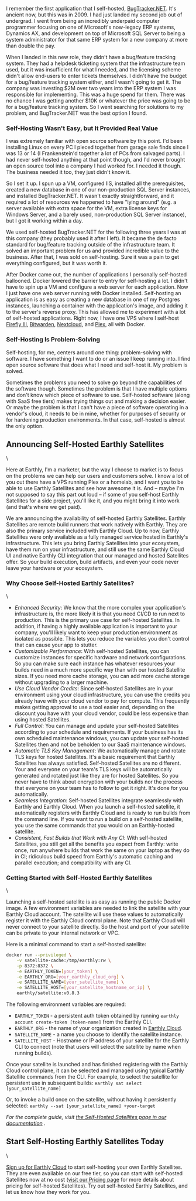 I remember the first application that I self-hosted, [BugTracker.NET](https://ifdefined.com/bugtrackernet.html). It's ancient now, but this was in 2009. I had just landed my second job out of undergrad. I went from being an incredibly underpaid computer programmer focusing on one of Microsoft's now-legacy ERP systems, Dynamics AX, and development on top of Microsoft SQL Server to being a system administrator for that same ERP system for a new company at more than double the pay.

When I landed in this new role, they didn't have a bug/feature tracking system. They had a helpdesk ticketing system that the infrastructure team used, but it was insufficient for what I needed, and the licensing scheme didn't allow end-users to enter tickets themselves. I didn't have the budget for a bug/feature tracking system either, and I wasn't going to get it. The company was investing $2M over two years into the ERP system I was responsible for implementing. This was a huge spend for them. There was no chance I was getting another $10K or whatever the price was going to be for a bug/feature tracking system. So I went searching for solutions to my problem, and BugTracker.NET was the best option I found.

### Self-Hosting Wasn't Easy, but It Provided Real Value

I was extremely familiar with open source software by this point. I'd been installing Linux on every PC I pieced together from garage sale finds since I was 13 or 14 (I Frankenstein'd together a lot of PCs from salvaged parts). I had never self-hosted anything at that point though, and I'd never brought an open source tool into a company I had worked for. I needed it though. The business needed it too, they just didn't know it.

So I set it up. I spun up a VM, configured IIS, installed all the prerequisites, created a new database in one of our non-production SQL Server instances, and installed BugTracker.NET. It wasn't exactly straightforward, and it required a lot of resources we happened to have "lying around" (e.g. a server available with extra space for the VM, extra license keys for Windows Server, and a barely used, non-production SQL Server instance), but I got it working within a day.

We used self-hosted BugTracker.NET for the following three years I was at this company (they probably used it after I left). It became the de facto standard for bug/feature tracking outside of the infrastructure team. It solved an important problem for us and provided incredible value to the business. After that, I was sold on self-hosting. Sure it was a pain to get everything configured, but it was worth it.

After Docker came out, the number of applications I personally self-hosted ballooned. Docker lowered the barrier to entry for self-hosting a lot. I didn't have to spin up a VM and configure a web server for each application. Now I just have one web server running with Docker installed. Self-hosting an application is as easy as creating a new database in one of my Postgres instances, launching a container with the application's image, and adding it to the server's reverse proxy. This has allowed me to experiment with a lot of self-hosted applications. Right now, I have one VPS where I self-host [Firefly III](https://www.firefly-iii.org/), [Bitwarden](https://bitwarden.com/), [Nextcloud](https://nextcloud.com/), and [Plex](https://www.plex.tv/), all with Docker.

### Self-Hosting Is Problem-Solving

Self-hosting, for me, centers around one thing: problem-solving with software. I have something I want to do or an issue I keep running into. I find open source software that does what I need and self-host it. My problem is solved.

Sometimes the problems you need to solve go beyond the capabilities of the software though. Sometimes the problem is that I have multiple options and don't know which piece of software to use. Self-hosted software (along with SaaS free tiers) makes trying things out and making a decision easier. Or maybe the problem is that I can't have a piece of software operating in a vendor's cloud, it needs to be in mine, whether for purposes of security or for hardening production environments. In that case, self-hosted is almost the only option.

## Announcing Self-Hosted Earthly Satellites

\

Here at Earthly, I'm a marketer, but the way I choose to market is to focus on the problems we can help our users and customers solve. I know a lot of you out there have a VPS running Plex or a homelab, and I want you to be able to use Earthly Satellites and see how awesome it is. And – maybe I'm not supposed to say this part out loud – if some of you self-host Earthly Satellites for a side project, you'll like it, and you might bring it into work (and that's where we get paid).

We are announcing the availability of self-hosted Earthly Satellites. Earthly Satellites are remote build runners that work natively with Earthly. They are also the primary service included with Earthly Cloud. Up to now, Earthly Satellites were only available as a fully managed service hosted in Earthly's infrastructure. This lets you bring Earthly Satellites into your ecosystem, have them run on your infrastructure, and still use the same Earthly Cloud UI and native Earthly CLI integration that our managed and hosted Satellites offer. So your build execution, build artifacts, and even your code never leave your hardware or your ecosystem.

### Why Choose Self-Hosted Earthly Satellites?

\

* _Enhanced Security_:  We know that the more complex your application's infrastructure is, the more likely it is that you need CI/CD to run next to production. This is the primary use case for self-hosted Satellites. In addition, if having a highly available application is important to your company, you'll likely want to keep your production environment as isolated as possible. This lets you reduce the variables you don't control that can cause your app to stutter.
* _Customizable Performance_:  With self-hosted Satellites, you can customize instances for specific hardware and network configurations. So you can make sure each instance has whatever resources your builds need in a much more specific way than with our hosted Satellite sizes. If you need more cache storage, you can add more cache storage without upgrading to a larger machine.
* _Use Cloud Vendor Credits_:  Since self-hosted Satellites are in your environment using your cloud infrastructure, you can use the credits you already have with your cloud vendor to pay for compute. This frequently makes getting approval to use a tool easier and, depending on the discount you have with your cloud vendor, could be less expensive than using hosted Satellites.
* _Full Control_:  You can manage and update your self-hosted Satellites according to your schedule and requirements. If your business has its own scheduled maintenance windows, you can update your self-hosted Satellites then and not be beholden to our SaaS maintenance windows.
* _Automatic TLS Key Management_:  We automatically manage and rotate TLS keys for hosted Satellites. It's a basic requirement that Earthly Satellites has always satisfied. Self-hosted Satellites are no different. Your and everyone on your team's TLS keys will be automatically generated and rotated just like they are for hosted Satellites. So you never have to think about encryption with your builds nor the process that everyone on your team has to follow to get it right. It's done for you automatically.
* _Seamless Integration_:  Self-hosted Satellites integrate seamlessly with Earthly and Earthly Cloud. When you launch a self-hosted satellite, it automatically registers with Earthly Cloud and is ready to run builds from the command line. If you want to run a build on a self-hosted satellite, you use the same commands that you would on an Earthly-hosted satellite.
* _Consistent, Fast Builds that Work with Any CI_:  With self-hosted Satellites, you still get all the benefits you expect from Earthly:  write once, run anywhere builds that work the same on your laptop as they do in CI; ridiculous build speed from Earthly's automatic caching and parallel execution; and compatibility with any CI.

### Getting Started with Self-Hosted Earthly Satellites

\

Launching a self-hosted satellite is as easy as running the public Docker image. A few environment variables are needed to link the satellite with your Earthly Cloud account. The satellite will use these values to automatically register it with the Earthly Cloud control plane. Note that Earthly Cloud will never connect to your satellite directly. So the host and port of your satellite can be private to your internal network or VPC.

Here is a minimal command to start a self-hosted satellite:

~~~{.bash caption=">_"}
docker run --privileged \
    -v satellite-cache:/tmp/earthly:rw \
    -p 8372:8372 \
    -e EARTHLY_TOKEN=[your_token] \
    -e EARTHLY_ORG=[your_earthly_cloud_org] \
    -e SATELLITE_NAME=[your_satellite_name] \
    -e SATELLITE_HOST=[your_satellite_hostname_or_ip] \
    earthly/satellite:v0.8.3
~~~

The following environment variables are required:

* `EARTHLY_TOKEN` - a persistent auth token obtained by running `earthly account create-token [token-name]` from the Earthly CLI.
* `EARTHLY_ORG` - the name of your organization created in [Earthly Cloud](https://cloud.earthly.dev/).
* `SATELLITE_NAME` - a name you choose to identify the satellite instance.
* `SATELLITE_HOST` - Hostname or IP address of your satellite for the Earthly CLI to connect (note that users will select the satellite by name when running builds).

Once your satellite is launched and has finished registering with the Earthly Cloud control plane, it can be selected and managed using typical Earthly Satellite commands from the CLI. For example, to select the satellite for persistent use in subsequent builds:
`earthly sat select [your_satellite_name]`

Or, to invoke a build once on the satellite, without having it persistently selected:
`earthly --sat [your_satellite_name] +your-target`

_For the complete guide, visit [the Self-Hosted Satellites page in our documentation](https://docs.earthly.dev/earthly-cloud/satellites/self-hosted) ._

## Start Self-Hosting Earthly Satellites Today

\

[Sign up for Earthly Cloud](https://cloud.earthly.dev/login) to start self-hosting your own Earthly Satellites. They are even available on our free tier, so you can start with self-hosted Satellites now at no cost ([visit our Pricing page](https://earthly.dev/pricing#compute-pricing) for more details about pricing for self-hosted Satellites). Try out self-hosted Earthly Satellites, and let us know how they work for you.